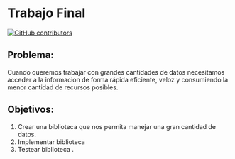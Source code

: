 <!-- PROJECT SHIELDS -->


# Trabajo Final
[![GitHub contributors](https://img.shields.io/github/contributors/Naereen/StrapDown.js.svg)](https://github.com/renzodamgo/avengers-1/graphs/contributors)
## Problema:
Cuando queremos trabajar con grandes cantidades de datos necesitamos acceder a la informacion de forma rápida eficiente, veloz y consumiendo la menor cantidad de recursos posibles.
## Objetivos:
1. Crear una biblioteca que nos permita manejar una gran cantidad de datos.
2. Implementar biblioteca 
3. Testear biblioteca .
